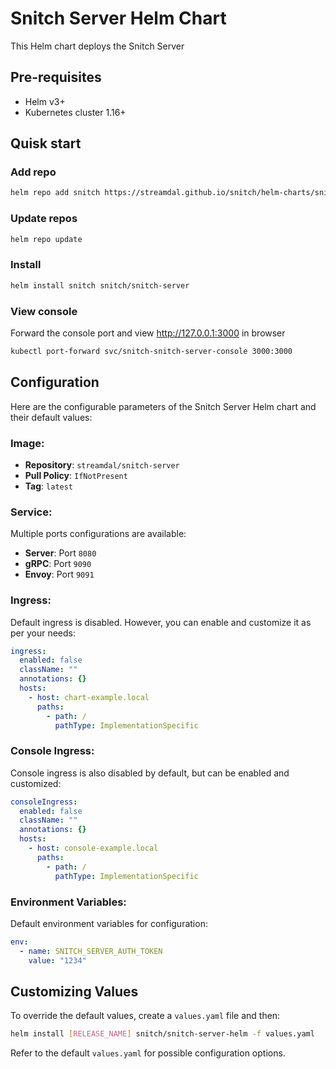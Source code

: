 # Snitch Server Helm Chart

This Helm chart deploys the Snitch Server

## Pre-requisites

- Helm v3+
- Kubernetes cluster 1.16+


## Quisk start 

### Add repo

```bash
helm repo add snitch https://streamdal.github.io/snitch/helm-charts/snitch-server
```

### Update repos

```bash
helm repo update
```

### Install

```bash
helm install snitch snitch/snitch-server
```

### View console

Forward the console port and view http://127.0.0.1:3000 in browser 

```bash 
kubectl port-forward svc/snitch-snitch-server-console 3000:3000 
```


## Configuration

Here are the configurable parameters of the Snitch Server Helm chart and their default values:

### Image:
- **Repository**: `streamdal/snitch-server`
- **Pull Policy**: `IfNotPresent`
- **Tag**: `latest`

### Service:
Multiple ports configurations are available:
- **Server**: Port `8080`
- **gRPC**: Port `9090`
- **Envoy**: Port `9091`

### Ingress:

Default ingress is disabled. However, you can enable and customize it as per your needs:

```yaml
ingress:
  enabled: false
  className: ""
  annotations: {}
  hosts:
    - host: chart-example.local
      paths:
        - path: /
          pathType: ImplementationSpecific
```

### Console Ingress:

Console ingress is also disabled by default, but can be enabled and customized:

```yaml
consoleIngress:
  enabled: false
  className: ""
  annotations: {}
  hosts:
    - host: console-example.local
      paths:
        - path: /
          pathType: ImplementationSpecific
```

### Environment Variables:

Default environment variables for configuration:

```yaml
env:
  - name: SNITCH_SERVER_AUTH_TOKEN
    value: "1234"
```

## Customizing Values

To override the default values, create a `values.yaml` file and then:

```bash
helm install [RELEASE_NAME] snitch/snitch-server-helm -f values.yaml
```

Refer to the default `values.yaml` for possible configuration options.

